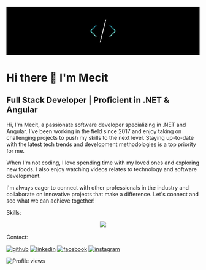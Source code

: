 ![Full Stack Developer | Proficient in .NET & Angular](https://github.com/Mecit-SA/Mecit-SA/blob/main/cover.jpg?raw=true)

# Hi there 👋 I'm Mecit
## Full Stack Developer | Proficient in .NET & Angular

Hi, I'm Mecit, a passionate software developer specializing in .NET and Angular. I've been working in the field since 2017 and enjoy taking on challenging projects to push my skills to the next level. Staying up-to-date with the latest tech trends and development methodologies is a top priority for me.

When I'm not coding, I love spending time with my loved ones and exploring new foods. I also enjoy watching videos relates to technology and software development.

I'm always eager to connect with other professionals in the industry and collaborate on innovative projects that make a difference. Let's connect and see what we can achieve together!

Skills: 

<p align="center">
  <a href="#">
    <img src="https://skillicons.dev/icons?i=dotnet,cs,angular,azure,visualstudio" />
  </a>
</p>

Contact:

[<img src='https://cdn.jsdelivr.net/npm/simple-icons@3.0.1/icons/github.svg' alt='github' height='40'>](https://github.com/Mecit-SA)  [<img src='https://cdn.jsdelivr.net/npm/simple-icons@3.0.1/icons/linkedin.svg' alt='linkedin' height='40'>](https://www.linkedin.com/in/mecit-sarıgüzel/)  [<img src='https://cdn.jsdelivr.net/npm/simple-icons@3.0.1/icons/facebook.svg' alt='facebook' height='40'>](https://www.facebook.com/mecit.sariguzel)  [<img src='https://cdn.jsdelivr.net/npm/simple-icons@3.0.1/icons/instagram.svg' alt='instagram' height='40'>](https://www.instagram.com/mecit_sa/)  

![Profile views](https://gpvc.arturio.dev/Mecit-SA)  
